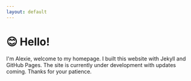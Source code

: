 ```yaml
---
layout: default
---
```


# 😊 Hello!

I'm Alexie, welcome to my homepage. I built this website with Jekyll and GitHub Pages. The site is currently under development with updates coming. Thanks for your patience.




